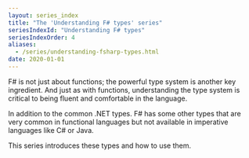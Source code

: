 ```yaml
---
layout: series_index
title: "The 'Understanding F# types' series"
seriesIndexId: "Understanding F# types"
seriesIndexOrder: 4
aliases:
  - /series/understanding-fsharp-types.html
date: 2020-01-01
---
```


F# is not just about functions; the powerful type system is another key ingredient.  And just as with functions, understanding the type system is critical to being fluent and comfortable in the language.

In addition to the common .NET types. F# has some other types that are very common in functional languages but not available in imperative languages like C# or Java.

This series introduces these types and how to use them.

